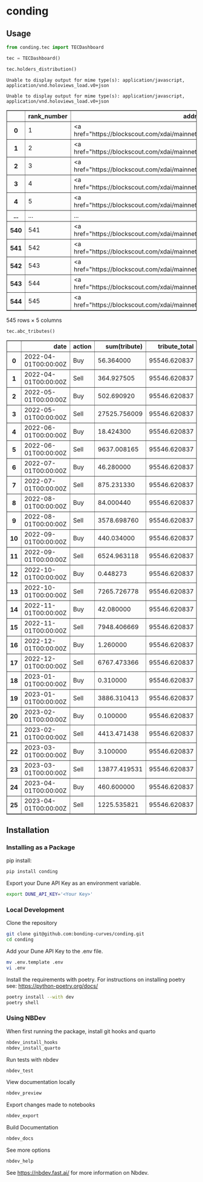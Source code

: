 conding
================

<!-- WARNING: THIS FILE WAS AUTOGENERATED! DO NOT EDIT! -->

## Usage

``` python
from conding.tec import TECDashboard

tec = TECDashboard()

tec.holders_distribution()
```

    Unable to display output for mime type(s): application/javascript, application/vnd.holoviews_load.v0+json

    Unable to display output for mime type(s): application/javascript, application/vnd.holoviews_load.v0+json

<style>.bk-root, .bk-root .bk:before, .bk-root .bk:after {
  font-family: var(--jp-ui-font-size1);
  font-size: var(--jp-ui-font-size1);
  color: var(--jp-ui-font-color1);
}
</style>
<div>
<style scoped>
    .dataframe tbody tr th:only-of-type {
        vertical-align: middle;
    }

    .dataframe tbody tr th {
        vertical-align: top;
    }

    .dataframe thead th {
        text-align: right;
    }
</style>
<table border="1" class="dataframe">
  <thead>
    <tr style="text-align: right;">
      <th></th>
      <th>rank_number</th>
      <th>address</th>
      <th>balance</th>
      <th>perc</th>
      <th>cumulative_perc</th>
    </tr>
  </thead>
  <tbody>
    <tr>
      <th>0</th>
      <td>1</td>
      <td>&lt;a href="https://blockscout.com/xdai/mainnet/a...</td>
      <td>1.500717e+05</td>
      <td>8.264853e-02</td>
      <td>0.082649</td>
    </tr>
    <tr>
      <th>1</th>
      <td>2</td>
      <td>&lt;a href="https://blockscout.com/xdai/mainnet/a...</td>
      <td>1.060533e+05</td>
      <td>5.840639e-02</td>
      <td>0.141055</td>
    </tr>
    <tr>
      <th>2</th>
      <td>3</td>
      <td>&lt;a href="https://blockscout.com/xdai/mainnet/a...</td>
      <td>7.383866e+04</td>
      <td>4.066494e-02</td>
      <td>0.181720</td>
    </tr>
    <tr>
      <th>3</th>
      <td>4</td>
      <td>&lt;a href="https://blockscout.com/xdai/mainnet/a...</td>
      <td>6.933751e+04</td>
      <td>3.818603e-02</td>
      <td>0.219906</td>
    </tr>
    <tr>
      <th>4</th>
      <td>5</td>
      <td>&lt;a href="https://blockscout.com/xdai/mainnet/a...</td>
      <td>5.916598e+04</td>
      <td>3.258430e-02</td>
      <td>0.252490</td>
    </tr>
    <tr>
      <th>...</th>
      <td>...</td>
      <td>...</td>
      <td>...</td>
      <td>...</td>
      <td>...</td>
    </tr>
    <tr>
      <th>540</th>
      <td>541</td>
      <td>&lt;a href="https://blockscout.com/xdai/mainnet/a...</td>
      <td>1.024000e-15</td>
      <td>5.639443e-22</td>
      <td>1.000000</td>
    </tr>
    <tr>
      <th>541</th>
      <td>542</td>
      <td>&lt;a href="https://blockscout.com/xdai/mainnet/a...</td>
      <td>2.560000e-16</td>
      <td>1.409861e-22</td>
      <td>1.000000</td>
    </tr>
    <tr>
      <th>542</th>
      <td>543</td>
      <td>&lt;a href="https://blockscout.com/xdai/mainnet/a...</td>
      <td>8.000000e-17</td>
      <td>4.405815e-23</td>
      <td>1.000000</td>
    </tr>
    <tr>
      <th>543</th>
      <td>544</td>
      <td>&lt;a href="https://blockscout.com/xdai/mainnet/a...</td>
      <td>1.600000e-17</td>
      <td>8.811630e-24</td>
      <td>1.000000</td>
    </tr>
    <tr>
      <th>544</th>
      <td>545</td>
      <td>&lt;a href="https://blockscout.com/xdai/mainnet/a...</td>
      <td>1.000000e-18</td>
      <td>5.507269e-25</td>
      <td>1.000000</td>
    </tr>
  </tbody>
</table>
<p>545 rows × 5 columns</p>
</div>

``` python
tec.abc_tributes()
```

<div>
<style scoped>
    .dataframe tbody tr th:only-of-type {
        vertical-align: middle;
    }

    .dataframe tbody tr th {
        vertical-align: top;
    }

    .dataframe thead th {
        text-align: right;
    }
</style>
<table border="1" class="dataframe">
  <thead>
    <tr style="text-align: right;">
      <th></th>
      <th>date</th>
      <th>action</th>
      <th>sum(tribute)</th>
      <th>tribute_total</th>
    </tr>
  </thead>
  <tbody>
    <tr>
      <th>0</th>
      <td>2022-04-01T00:00:00Z</td>
      <td>Buy</td>
      <td>56.364000</td>
      <td>95546.620837</td>
    </tr>
    <tr>
      <th>1</th>
      <td>2022-04-01T00:00:00Z</td>
      <td>Sell</td>
      <td>364.927505</td>
      <td>95546.620837</td>
    </tr>
    <tr>
      <th>2</th>
      <td>2022-05-01T00:00:00Z</td>
      <td>Buy</td>
      <td>502.690920</td>
      <td>95546.620837</td>
    </tr>
    <tr>
      <th>3</th>
      <td>2022-05-01T00:00:00Z</td>
      <td>Sell</td>
      <td>27525.756009</td>
      <td>95546.620837</td>
    </tr>
    <tr>
      <th>4</th>
      <td>2022-06-01T00:00:00Z</td>
      <td>Buy</td>
      <td>18.424300</td>
      <td>95546.620837</td>
    </tr>
    <tr>
      <th>5</th>
      <td>2022-06-01T00:00:00Z</td>
      <td>Sell</td>
      <td>9637.008165</td>
      <td>95546.620837</td>
    </tr>
    <tr>
      <th>6</th>
      <td>2022-07-01T00:00:00Z</td>
      <td>Buy</td>
      <td>46.280000</td>
      <td>95546.620837</td>
    </tr>
    <tr>
      <th>7</th>
      <td>2022-07-01T00:00:00Z</td>
      <td>Sell</td>
      <td>875.231330</td>
      <td>95546.620837</td>
    </tr>
    <tr>
      <th>8</th>
      <td>2022-08-01T00:00:00Z</td>
      <td>Buy</td>
      <td>84.000440</td>
      <td>95546.620837</td>
    </tr>
    <tr>
      <th>9</th>
      <td>2022-08-01T00:00:00Z</td>
      <td>Sell</td>
      <td>3578.698760</td>
      <td>95546.620837</td>
    </tr>
    <tr>
      <th>10</th>
      <td>2022-09-01T00:00:00Z</td>
      <td>Buy</td>
      <td>440.034000</td>
      <td>95546.620837</td>
    </tr>
    <tr>
      <th>11</th>
      <td>2022-09-01T00:00:00Z</td>
      <td>Sell</td>
      <td>6524.963118</td>
      <td>95546.620837</td>
    </tr>
    <tr>
      <th>12</th>
      <td>2022-10-01T00:00:00Z</td>
      <td>Buy</td>
      <td>0.448273</td>
      <td>95546.620837</td>
    </tr>
    <tr>
      <th>13</th>
      <td>2022-10-01T00:00:00Z</td>
      <td>Sell</td>
      <td>7265.726778</td>
      <td>95546.620837</td>
    </tr>
    <tr>
      <th>14</th>
      <td>2022-11-01T00:00:00Z</td>
      <td>Buy</td>
      <td>42.080000</td>
      <td>95546.620837</td>
    </tr>
    <tr>
      <th>15</th>
      <td>2022-11-01T00:00:00Z</td>
      <td>Sell</td>
      <td>7948.406669</td>
      <td>95546.620837</td>
    </tr>
    <tr>
      <th>16</th>
      <td>2022-12-01T00:00:00Z</td>
      <td>Buy</td>
      <td>1.260000</td>
      <td>95546.620837</td>
    </tr>
    <tr>
      <th>17</th>
      <td>2022-12-01T00:00:00Z</td>
      <td>Sell</td>
      <td>6767.473366</td>
      <td>95546.620837</td>
    </tr>
    <tr>
      <th>18</th>
      <td>2023-01-01T00:00:00Z</td>
      <td>Buy</td>
      <td>0.310000</td>
      <td>95546.620837</td>
    </tr>
    <tr>
      <th>19</th>
      <td>2023-01-01T00:00:00Z</td>
      <td>Sell</td>
      <td>3886.310413</td>
      <td>95546.620837</td>
    </tr>
    <tr>
      <th>20</th>
      <td>2023-02-01T00:00:00Z</td>
      <td>Buy</td>
      <td>0.100000</td>
      <td>95546.620837</td>
    </tr>
    <tr>
      <th>21</th>
      <td>2023-02-01T00:00:00Z</td>
      <td>Sell</td>
      <td>4413.471438</td>
      <td>95546.620837</td>
    </tr>
    <tr>
      <th>22</th>
      <td>2023-03-01T00:00:00Z</td>
      <td>Buy</td>
      <td>3.100000</td>
      <td>95546.620837</td>
    </tr>
    <tr>
      <th>23</th>
      <td>2023-03-01T00:00:00Z</td>
      <td>Sell</td>
      <td>13877.419531</td>
      <td>95546.620837</td>
    </tr>
    <tr>
      <th>24</th>
      <td>2023-04-01T00:00:00Z</td>
      <td>Buy</td>
      <td>460.600000</td>
      <td>95546.620837</td>
    </tr>
    <tr>
      <th>25</th>
      <td>2023-04-01T00:00:00Z</td>
      <td>Sell</td>
      <td>1225.535821</td>
      <td>95546.620837</td>
    </tr>
  </tbody>
</table>
</div>

## Installation

### Installing as a Package

pip install:

``` sh
pip install conding
```

Export your Dune API Key as an environment variable.

``` sh
export DUNE_API_KEY='<Your Key>'
```

### Local Development

Clone the repository

``` sh
git clone git@github.com:bonding-curves/conding.git
cd conding
```

Add your Dune API Key to the .env file.

``` sh
mv .env.template .env
vi .env
```

Install the requirements with poetry. For instructions on installing
poetry see: https://python-poetry.org/docs/

``` sh
poetry install --with dev
poetry shell
```

### Using NBDev

When first running the package, install git hooks and quarto

``` sh
nbdev_install_hooks
nbdev_install_quarto
```

Run tests with nbdev

``` sh
nbdev_test
```

View documentation locally

``` sh
nbdev_preview
```

Export changes made to notebooks

``` sh
nbdev_export
```

Build Documentation

``` sh
nbdev_docs
```

See more options

``` sh
nbdev_help
```

See https://nbdev.fast.ai/ for more information on Nbdev.
